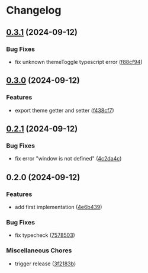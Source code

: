 # Changelog

## [0.3.1](https://github.com/ocavue/astro-theme-toggle/compare/v0.3.0...v0.3.1) (2024-09-12)


### Bug Fixes

* fix unknown themeToggle typescript error ([f88cf94](https://github.com/ocavue/astro-theme-toggle/commit/f88cf94164baef144bbc1505177e10107ebf98b8))

## [0.3.0](https://github.com/ocavue/astro-theme-toggle/compare/v0.2.1...v0.3.0) (2024-09-12)


### Features

* export theme getter and setter ([f438cf7](https://github.com/ocavue/astro-theme-toggle/commit/f438cf751b59414903932694a87620f56c305d4c))

## [0.2.1](https://github.com/ocavue/astro-theme-toggle/compare/v0.2.0...v0.2.1) (2024-09-12)


### Bug Fixes

* fix error "window is not defined" ([4c2da4c](https://github.com/ocavue/astro-theme-toggle/commit/4c2da4c19d64c25f4c1409d1a7ad24cf9570e3bb))

## 0.2.0 (2024-09-12)


### Features

* add first implementation ([4e6b439](https://github.com/ocavue/astro-theme-toggle/commit/4e6b439caa8c5031e0d51029bdec9143a25d2b4b))


### Bug Fixes

* fix typecheck ([7578503](https://github.com/ocavue/astro-theme-toggle/commit/7578503404d4021b0da989d1bd36350a9f6f97b7))


### Miscellaneous Chores

* trigger release ([3f2183b](https://github.com/ocavue/astro-theme-toggle/commit/3f2183babdbd59a139da7b00a2f0680043a6cabe))
